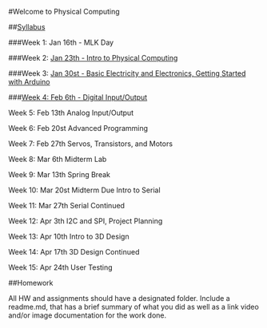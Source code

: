 #Welcome to Physical Computing

##[Syllabus](https://github.com/zevenrodriguez/CIM542-642/blob/master/files/CIM542-642-S17-Physical%20Computing.pdf)

###Week 1: Jan 16th - MLK Day

###Week 2: [Jan 23th - Intro to Physical Computing](https://github.com/zevenrodriguez/CIM542-642/tree/master/week1)

###Week 3: [Jan 30st - Basic Electricity and Electronics, Getting Started with Arduino](https://github.com/zevenrodriguez/CIM542-642/tree/master/week2)

###[Week 4: Feb 6th - Digital Input/Output](https://github.com/zevenrodriguez/CIM542-642/tree/master/week4)

Week 5: Feb 13th 
Analog Input/Output

Week 6: Feb 20st 
Advanced Programming

Week 7: Feb 27th 
Servos, Transistors, and Motors

Week 8: Mar 6th 
Midterm Lab

Week 9: Mar 13th 
Spring Break

Week 10: Mar 20st 
Midterm Due
Intro to Serial

Week 11: Mar 27th 
Serial Continued

Week 12: Apr 3th 
I2C and SPI, Project Planning

Week 13: Apr 10th 
Intro to 3D Design

Week 14: Apr 17th 
3D Design Continued

Week 15: Apr 24th 
User Testing

##Homework

All HW and assignments should have a designated folder. Include a readme.md, that has a brief summary of what you did as well as a link video and/or image documentation for the work done.
